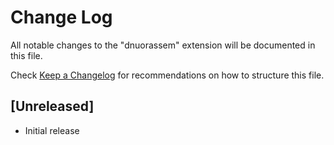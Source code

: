 # Change Log

All notable changes to the "dnuorassem" extension will be documented in this file.

Check [Keep a Changelog](http://keepachangelog.com/) for recommendations on how to structure this file.

## [Unreleased]

- Initial release